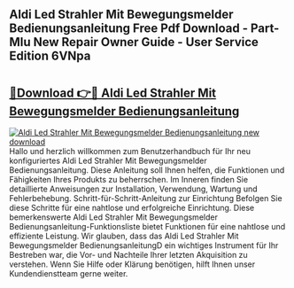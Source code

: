 ## Aldi Led Strahler Mit Bewegungsmelder Bedienungsanleitung Free Pdf Download - Part-MIu New Repair Owner Guide - User Service Edition 6VNpa

# <h2><a href="http://df5ark.blite.top/?on=Aldi+Led+Strahler+Mit+Bewegungsmelder+Bedienungsanleitung">🔗Download 👉🔴 Aldi Led Strahler Mit Bewegungsmelder Bedienungsanleitung</a></h2>

[![Aldi Led Strahler Mit Bewegungsmelder Bedienungsanleitung new download](https://i.imgur.com/lujVjoI.png)](http://df5ark.blite.top/?on=Aldi+Led+Strahler+Mit+Bewegungsmelder+Bedienungsanleitung)
Hallo und herzlich willkommen zum Benutzerhandbuch für Ihr neu konfiguriertes Aldi Led Strahler Mit Bewegungsmelder Bedienungsanleitung. Diese Anleitung soll Ihnen helfen, die Funktionen und Fähigkeiten Ihres Produkts zu beherrschen. Im Inneren finden Sie detaillierte Anweisungen zur Installation, Verwendung, Wartung und Fehlerbehebung. Schritt-für-Schritt-Anleitung zur Einrichtung Befolgen Sie diese Schritte für eine nahtlose und erfolgreiche Einrichtung. Diese bemerkenswerte Aldi Led Strahler Mit Bewegungsmelder Bedienungsanleitung-Funktionsliste bietet Funktionen für eine nahtlose und effiziente Leistung. Wir glauben, dass das Aldi Led Strahler Mit Bewegungsmelder BedienungsanleitungD ein wichtiges Instrument für Ihr Bestreben war, die Vor- und Nachteile Ihrer letzten Akquisition zu verstehen. Wenn Sie Hilfe oder Klärung benötigen, hilft Ihnen unser Kundendienstteam gerne weiter.
